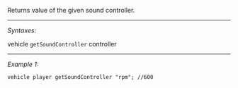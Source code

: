 Returns value of the given sound controller.


---
*Syntaxes:*

vehicle `getSoundController` controller

---
*Example 1:*

```sqf
vehicle player getSoundController "rpm"; //600
```